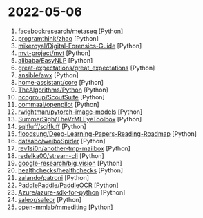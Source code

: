 # 2022-05-06

1. [facebookresearch/metaseq](https://github.com/facebookresearch/metaseq "Repo for external large-scale work") [Python]
2. [programthink/zhao](https://github.com/programthink/zhao "【编程随想】整理的《太子党关系网络》，专门揭露赵国的权贵") [Python]
3. [mikeroyal/Digital-Forensics-Guide](https://github.com/mikeroyal/Digital-Forensics-Guide "Digital Forensics Guide") [Python]
4. [mvt-project/mvt](https://github.com/mvt-project/mvt "MVT (Mobile Verification Toolkit) helps with conducting forensics of mobile devices in order to find signs of a potential compromise.") [Python]
5. [alibaba/EasyNLP](https://github.com/alibaba/EasyNLP "EasyNLP: A Comprehensive and Easy-to-use NLP Toolkit") [Python]
6. [great-expectations/great_expectations](https://github.com/great-expectations/great_expectations "Always know what to expect from your data.") [Python]
7. [ansible/awx](https://github.com/ansible/awx "AWX Project") [Python]
8. [home-assistant/core](https://github.com/home-assistant/core "🏡 Open source home automation that puts local control and privacy first.") [Python]
9. [TheAlgorithms/Python](https://github.com/TheAlgorithms/Python "All Algorithms implemented in Python") [Python]
10. [nccgroup/ScoutSuite](https://github.com/nccgroup/ScoutSuite "Multi-Cloud Security Auditing Tool") [Python]
11. [commaai/openpilot](https://github.com/commaai/openpilot "openpilot is an open source driver assistance system. openpilot performs the functions of Automated Lane Centering and Adaptive Cruise Control for over 150 supported car makes and models.") [Python]
12. [rwightman/pytorch-image-models](https://github.com/rwightman/pytorch-image-models "PyTorch image models, scripts, pretrained weights -- ResNet, ResNeXT, EfficientNet, EfficientNetV2, NFNet, Vision Transformer, MixNet, MobileNet-V3/V2, RegNet, DPN, CSPNet, and more") [Python]
13. [SummerSigh/TheVrMLEyeToolbox](https://github.com/SummerSigh/TheVrMLEyeToolbox "A repo containing several methods for near eye gaze tracking in HMDs") [Python]
14. [sqlfluff/sqlfluff](https://github.com/sqlfluff/sqlfluff "A SQL linter and auto-formatter for Humans") [Python]
15. [floodsung/Deep-Learning-Papers-Reading-Roadmap](https://github.com/floodsung/Deep-Learning-Papers-Reading-Roadmap "Deep Learning papers reading roadmap for anyone who are eager to learn this amazing tech!") [Python]
16. [dataabc/weiboSpider](https://github.com/dataabc/weiboSpider "新浪微博爬虫，用python爬取新浪微博数据") [Python]
17. [rev1si0n/another-tmp-mailbox](https://github.com/rev1si0n/another-tmp-mailbox "还有人在用 denghongcai/forsaken-mail？这是一个全新自己部署的在线匿名邮件接收服务。") [Python]
18. [redelka00/stream-cli](https://github.com/redelka00/stream-cli "🎥 Stream your favorite movie from the terminal!") [Python]
19. [google-research/big_vision](https://github.com/google-research/big_vision "") [Python]
20. [healthchecks/healthchecks](https://github.com/healthchecks/healthchecks "A cron monitoring tool written in Python & Django") [Python]
21. [zalando/patroni](https://github.com/zalando/patroni "A template for PostgreSQL High Availability with Etcd, Consul, ZooKeeper, or Kubernetes") [Python]
22. [PaddlePaddle/PaddleOCR](https://github.com/PaddlePaddle/PaddleOCR "Awesome multilingual OCR toolkits based on PaddlePaddle (practical ultra lightweight OCR system, support 80+ languages recognition, provide data annotation and synthesis tools, support training and deployment among server, mobile, embedded and IoT devices)") [Python]
23. [Azure/azure-sdk-for-python](https://github.com/Azure/azure-sdk-for-python "This repository is for active development of the Azure SDK for Python. For consumers of the SDK we recommend visiting our public developer docs at https://docs.microsoft.com/python/azure/ or our versioned developer docs at https://azure.github.io/azure-sdk-for-python.") [Python]
24. [saleor/saleor](https://github.com/saleor/saleor "A modular, high performance, headless e-commerce platform built with Python, GraphQL, Django, and React.") [Python]
25. [open-mmlab/mmediting](https://github.com/open-mmlab/mmediting "MMEditing is a low-level vision toolbox based on PyTorch, supporting super-resolution, inpainting, matting, video interpolation, etc.") [Python]
